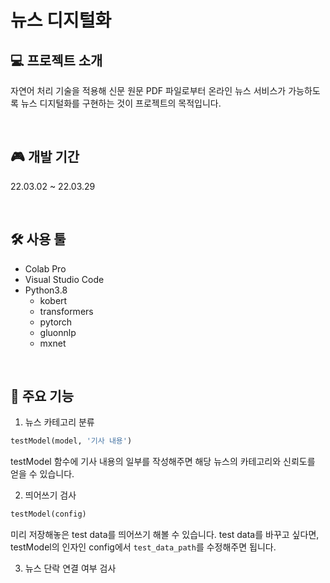 # 뉴스 디지털화

## 💻 프로젝트 소개

자연어 처리 기술을 적용해 신문 원문 PDF 파일로부터 온라인 뉴스 서비스가 가능하도록 뉴스 디지털화를 구현하는 것이 프로젝트의 목적입니다. 

<br />


## 🎮 개발 기간

22.03.02 ~ 22.03.29

<br />

## 🛠 사용 툴
- Colab Pro
- Visual Studio Code
- Python3.8
  - kobert
  - transformers
  - pytorch
  - gluonnlp
  - mxnet

<br />

  
## 🔎 주요 기능


1. 뉴스 카테고리 분류

```python
testModel(model, '기사 내용')
```

testModel 함수에 기사 내용의 일부를 작성해주면 해당 뉴스의 카테고리와 신뢰도를 얻을 수 있습니다.

2. 띄어쓰기 검사

```python
testModel(config)
```

미리 저장해놓은 test data를 띄어쓰기 해볼 수 있습니다. test data를 바꾸고 싶다면, testModel의 인자인 config에서 `test_data_path`를 수정해주면 됩니다. 



3. 뉴스 단락 연결 여부 검사
